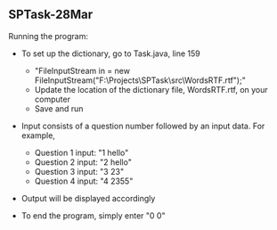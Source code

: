## SPTask-28Mar

Running the program:

- To set up the dictionary, go to Task.java, line 159
  - "FileInputStream in = new FileInputStream("F:\\Projects\\SPTask\\src\\WordsRTF.rtf");"
  - Update the location of the dictionary file, WordsRTF.rtf, on your computer
  - Save and run

- Input consists of a question number followed by an input data. For example,
  - Question 1 input: "1 hello"
  - Question 2 input: "2 hello"
  - Question 3 input: "3 23"
  - Question 4 input: "4 2355"

- Output will be displayed accordingly

- To end the program, simply enter "0 0"
